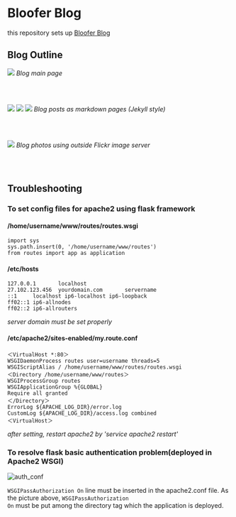 # Bloofer Blog  
this repository sets up [Bloofer Blog](http://jmyang.kr)  

## Blog Outline  
<img class="img-responsive" src="https://raw.githubusercontent.com/Bloofer/bloofer_www/master/static/img/main.jpg">  
<i>Blog main page</i>  
  
</br></br>  
  
<img class="img-responsive" src="https://raw.githubusercontent.com/Bloofer/bloofer_www/master/static/img/rev.jpg">  
<img class="img-responsive" src="https://raw.githubusercontent.com/Bloofer/bloofer_www/master/static/img/std.jpg">      
<img class="img-responsive" src="https://raw.githubusercontent.com/Bloofer/bloofer_www/master/static/img/blog.jpg">  
<i>Blog posts as markdown pages (Jekyll style)</i>  
  
</br></br>  
  
<img class="img-responsive" src="https://raw.githubusercontent.com/Bloofer/bloofer_www/master/static/img/photo.jpg">  
<i>Blog photos using outside Flickr image server</i>  
  
</br></br></hr>
 
## Troubleshooting

<h3>To set config files for apache2 using flask framework</h3>  
  
<h4>/home/username/www/routes/routes.wsgi</h4>  
  
```
import sys  
sys.path.insert(0, '/home/username/www/routes')  
from routes import app as application  
```
  
<h4>/etc/hosts</h4>  
  
```
127.0.0.1       localhost  
27.102.123.456  yourdomain.com       servername  
::1     localhost ip6-localhost ip6-loopback  
ff02::1 ip6-allnodes  
ff02::2 ip6-allrouters  
```  

*server domain must be set properly*  
  
<h4>/etc/apache2/sites-enabled/my.route.conf</h4>  
  
```
＜VirtualHost *:80＞  
WSGIDaemonProcess routes user=username threads=5  
WSGIScriptAlias / /home/username/www/routes/routes.wsgi  
＜Directory /home/username/www/routes＞  
WSGIProcessGroup routes  
WSGIApplicationGroup %{GLOBAL}  
Require all granted  
＜/Directory＞  
ErrorLog ${APACHE_LOG_DIR}/error.log  
CustomLog ${APACHE_LOG_DIR}/access.log combined  
＜VirtualHost＞   
```  
  
*after setting, restart apache2 by 'service apache2 restart'*  
  
</hr>  
  
<h3>To resolve flask basic authentication problem(deployed in Apache2 WSGI)</h3>  
  
![auth_conf](https://raw.githubusercontent.com/Bloofer/bloofer_www/master/static/img/auth_conf.jpg)
  
<code>WSGIPassAuthorization On</code> line must be inserted in the apache2.conf file. As the picture above, <code>WSGIPassAuthorization On</code> must be put among the directory tag which the application is deployed.

